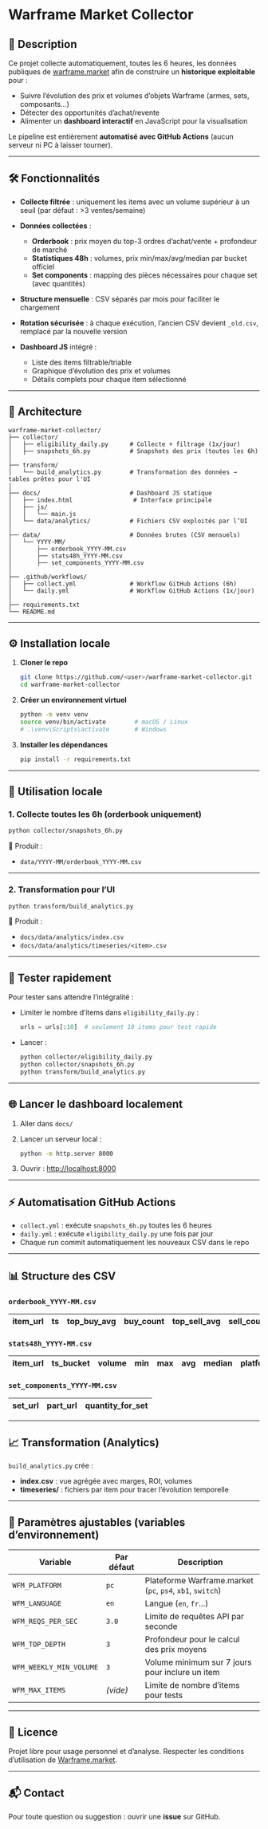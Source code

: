 # Warframe Market Collector

## 📌 Description

Ce projet collecte automatiquement, toutes les 6 heures, les données publiques de [warframe.market](https://warframe.market) afin de construire un **historique exploitable** pour :

* Suivre l’évolution des prix et volumes d’objets Warframe (armes, sets, composants…)
* Détecter des opportunités d’achat/revente
* Alimenter un **dashboard interactif** en JavaScript pour la visualisation

Le pipeline est entièrement **automatisé avec GitHub Actions** (aucun serveur ni PC à laisser tourner).

---

## 🛠 Fonctionnalités

* **Collecte filtrée** : uniquement les items avec un volume supérieur à un seuil (par défaut : >3 ventes/semaine)
* **Données collectées** :

  * **Orderbook** : prix moyen du top-3 ordres d’achat/vente + profondeur de marché
  * **Statistiques 48h** : volumes, prix min/max/avg/median par bucket officiel
  * **Set components** : mapping des pièces nécessaires pour chaque set (avec quantités)
* **Structure mensuelle** : CSV séparés par mois pour faciliter le chargement
* **Rotation sécurisée** : à chaque exécution, l’ancien CSV devient `_old.csv`, remplacé par la nouvelle version
* **Dashboard JS** intégré :

  * Liste des items filtrable/triable
  * Graphique d’évolution des prix et volumes
  * Détails complets pour chaque item sélectionné

---

## 📂 Architecture

```
warframe-market-collector/
├── collector/
│   ├── eligibility_daily.py      # Collecte + filtrage (1x/jour)
│   ├── snapshots_6h.py           # Snapshots des prix (toutes les 6h)
│
├── transform/
│   └── build_analytics.py        # Transformation des données → tables prêtes pour l'UI
│
├── docs/                         # Dashboard JS statique
│   ├── index.html                 # Interface principale
│   ├── js/
│   │   └── main.js
│   └── data/analytics/           # Fichiers CSV exploités par l’UI
│
├── data/                         # Données brutes (CSV mensuels)
│   └── YYYY-MM/
│       ├── orderbook_YYYY-MM.csv
│       ├── stats48h_YYYY-MM.csv
│       ├── set_components_YYYY-MM.csv
│
├── .github/workflows/
│   ├── collect.yml               # Workflow GitHub Actions (6h)
│   └── daily.yml                 # Workflow GitHub Actions (1x/jour)
│
├── requirements.txt
└── README.md
```

---

## ⚙️ Installation locale

1. **Cloner le repo**

   ```bash
   git clone https://github.com/<user>/warframe-market-collector.git
   cd warframe-market-collector
   ```

2. **Créer un environnement virtuel**

   ```bash
   python -m venv venv
   source venv/bin/activate        # macOS / Linux
   # .\venv\Scripts\activate       # Windows
   ```

3. **Installer les dépendances**

   ```bash
   pip install -r requirements.txt
   ```

---

## 🚀 Utilisation locale

### 1. Collecte toutes les 6h (orderbook uniquement)

```bash
python collector/snapshots_6h.py
```

📌 Produit :

* `data/YYYY-MM/orderbook_YYYY-MM.csv`

---

### 2. Transformation pour l’UI

```bash
python transform/build_analytics.py
```

📌 Produit :

* `docs/data/analytics/index.csv`
* `docs/data/analytics/timeseries/<item>.csv`

---

## 🧪 Tester rapidement

Pour tester sans attendre l’intégralité :

* Limiter le nombre d’items dans `eligibility_daily.py` :

  ```python
  urls = urls[:10]  # seulement 10 items pour test rapide
  ```
* Lancer :

  ```bash
  python collector/eligibility_daily.py
  python collector/snapshots_6h.py
  python transform/build_analytics.py
  ```

---

## 🌐 Lancer le dashboard localement

1. Aller dans `docs/`
2. Lancer un serveur local :

   ```bash
   python -m http.server 8000
   ```
3. Ouvrir : [http://localhost:8000](http://localhost:8000)

---

## ⚡ Automatisation GitHub Actions

* `collect.yml` : exécute `snapshots_6h.py` toutes les 6 heures
* `daily.yml` : exécute `eligibility_daily.py` une fois par jour
* Chaque run commit automatiquement les nouveaux CSV dans le repo

---

## 📊 Structure des CSV

### `orderbook_YYYY-MM.csv`

| item\_url | ts | top\_buy\_avg | buy\_count | top\_sell\_avg | sell\_count | platform | weekly\_volume\_est |
| --------- | -- | ------------- | ---------- | -------------- | ----------- | -------- | ------------------- |

### `stats48h_YYYY-MM.csv`

| item\_url | ts\_bucket | volume | min | max | avg | median | platform |
| --------- | ---------- | ------ | --- | --- | --- | ------ | -------- |

### `set_components_YYYY-MM.csv`

| set\_url | part\_url | quantity\_for\_set |
| -------- | --------- | ------------------ |

---

## 📈 Transformation (Analytics)

`build_analytics.py` crée :

* **index.csv** : vue agrégée avec marges, ROI, volumes
* **timeseries/** : fichiers par item pour tracer l’évolution temporelle

---

## 📌 Paramètres ajustables (variables d’environnement)

| Variable                | Par défaut | Description                                               |
| ----------------------- | ---------- | --------------------------------------------------------- |
| `WFM_PLATFORM`          | `pc`       | Plateforme Warframe.market (`pc`, `ps4`, `xb1`, `switch`) |
| `WFM_LANGUAGE`          | `en`       | Langue (`en`, `fr`...)                                    |
| `WFM_REQS_PER_SEC`      | `3.0`      | Limite de requêtes API par seconde                        |
| `WFM_TOP_DEPTH`         | `3`        | Profondeur pour le calcul des prix moyens                 |
| `WFM_WEEKLY_MIN_VOLUME` | `3`        | Volume minimum sur 7 jours pour inclure un item           |
| `WFM_MAX_ITEMS`         | *(vide)*   | Limite de nombre d’items pour tests                       |

---

## 📜 Licence

Projet libre pour usage personnel et d’analyse. Respecter les conditions d’utilisation de [Warframe.market](https://warframe.market/terms).

---

## 📬 Contact

Pour toute question ou suggestion : ouvrir une **issue** sur GitHub.